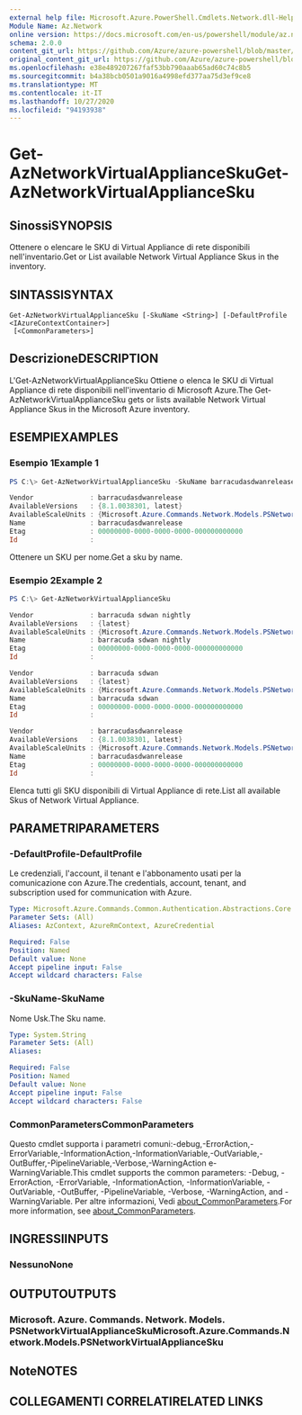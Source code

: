 ```yaml
---
external help file: Microsoft.Azure.PowerShell.Cmdlets.Network.dll-Help.xml
Module Name: Az.Network
online version: https://docs.microsoft.com/en-us/powershell/module/az.network/get-aznetworkvirtualappliancesku
schema: 2.0.0
content_git_url: https://github.com/Azure/azure-powershell/blob/master/src/Network/Network/help/Get-AzNetworkVirtualApplianceSku.md
original_content_git_url: https://github.com/Azure/azure-powershell/blob/master/src/Network/Network/help/Get-AzNetworkVirtualApplianceSku.md
ms.openlocfilehash: e38e489207267faf53bb790aaab65ad60c74c8b5
ms.sourcegitcommit: b4a38bcb0501a9016a4998efd377aa75d3ef9ce8
ms.translationtype: MT
ms.contentlocale: it-IT
ms.lasthandoff: 10/27/2020
ms.locfileid: "94193938"
---
```

# <span data-ttu-id="edc18-101">Get-AzNetworkVirtualApplianceSku</span><span class="sxs-lookup"><span data-stu-id="edc18-101">Get-AzNetworkVirtualApplianceSku</span></span>

## <span data-ttu-id="edc18-102">Sinossi</span><span class="sxs-lookup"><span data-stu-id="edc18-102">SYNOPSIS</span></span>
<span data-ttu-id="edc18-103">Ottenere o elencare le SKU di Virtual Appliance di rete disponibili nell'inventario.</span><span class="sxs-lookup"><span data-stu-id="edc18-103">Get or List available Network Virtual Appliance Skus in the inventory.</span></span>

## <span data-ttu-id="edc18-104">SINTASSI</span><span class="sxs-lookup"><span data-stu-id="edc18-104">SYNTAX</span></span>

```
Get-AzNetworkVirtualApplianceSku [-SkuName <String>] [-DefaultProfile <IAzureContextContainer>]
 [<CommonParameters>]
```

## <span data-ttu-id="edc18-105">Descrizione</span><span class="sxs-lookup"><span data-stu-id="edc18-105">DESCRIPTION</span></span>
<span data-ttu-id="edc18-106">L'Get-AzNetworkVirtualApplianceSku Ottiene o elenca le SKU di Virtual Appliance di rete disponibili nell'inventario di Microsoft Azure.</span><span class="sxs-lookup"><span data-stu-id="edc18-106">The Get-AzNetworkVirtualApplianceSku gets or lists available Network Virtual Appliance Skus in the Microsoft Azure inventory.</span></span>

## <span data-ttu-id="edc18-107">ESEMPI</span><span class="sxs-lookup"><span data-stu-id="edc18-107">EXAMPLES</span></span>

### <span data-ttu-id="edc18-108">Esempio 1</span><span class="sxs-lookup"><span data-stu-id="edc18-108">Example 1</span></span>
```powershell
PS C:\> Get-AzNetworkVirtualApplianceSku -SkuName barracudasdwanrelease                                                                                                                        

Vendor              : barracudasdwanrelease
AvailableVersions   : {8.1.0038301, latest}
AvailableScaleUnits : {Microsoft.Azure.Commands.Network.Models.PSNetworkVirtualApplianceSkuInstances, Microsoft.Azure.Commands.Network.Models.PSNetworkVirtualApplianceSkuInstances}
Name                : barracudasdwanrelease
Etag                : 00000000-0000-0000-0000-000000000000
Id                  :
```

<span data-ttu-id="edc18-109">Ottenere un SKU per nome.</span><span class="sxs-lookup"><span data-stu-id="edc18-109">Get a sku by name.</span></span>

### <span data-ttu-id="edc18-110">Esempio 2</span><span class="sxs-lookup"><span data-stu-id="edc18-110">Example 2</span></span>
```powershell
PS C:\> Get-AzNetworkVirtualApplianceSku                                                                                                                                                       

Vendor              : barracuda sdwan nightly
AvailableVersions   : {latest}
AvailableScaleUnits : {Microsoft.Azure.Commands.Network.Models.PSNetworkVirtualApplianceSkuInstances}
Name                : barracuda sdwan nightly
Etag                : 00000000-0000-0000-0000-000000000000
Id                  :

Vendor              : barracuda sdwan
AvailableVersions   : {latest}
AvailableScaleUnits : {Microsoft.Azure.Commands.Network.Models.PSNetworkVirtualApplianceSkuInstances}
Name                : barracuda sdwan
Etag                : 00000000-0000-0000-0000-000000000000
Id                  :

Vendor              : barracudasdwanrelease
AvailableVersions   : {8.1.0038301, latest}
AvailableScaleUnits : {Microsoft.Azure.Commands.Network.Models.PSNetworkVirtualApplianceSkuInstances, Microsoft.Azure.Commands.Network.Models.PSNetworkVirtualApplianceSkuInstances}
Name                : barracudasdwanrelease
Etag                : 00000000-0000-0000-0000-000000000000
Id                  :
```

<span data-ttu-id="edc18-111">Elenca tutti gli SKU disponibili di Virtual Appliance di rete.</span><span class="sxs-lookup"><span data-stu-id="edc18-111">List all available Skus of Network Virtual Appliance.</span></span>

## <span data-ttu-id="edc18-112">PARAMETRI</span><span class="sxs-lookup"><span data-stu-id="edc18-112">PARAMETERS</span></span>

### <span data-ttu-id="edc18-113">-DefaultProfile</span><span class="sxs-lookup"><span data-stu-id="edc18-113">-DefaultProfile</span></span>
<span data-ttu-id="edc18-114">Le credenziali, l'account, il tenant e l'abbonamento usati per la comunicazione con Azure.</span><span class="sxs-lookup"><span data-stu-id="edc18-114">The credentials, account, tenant, and subscription used for communication with Azure.</span></span>

```yaml
Type: Microsoft.Azure.Commands.Common.Authentication.Abstractions.Core.IAzureContextContainer
Parameter Sets: (All)
Aliases: AzContext, AzureRmContext, AzureCredential

Required: False
Position: Named
Default value: None
Accept pipeline input: False
Accept wildcard characters: False
```

### <span data-ttu-id="edc18-115">-SkuName</span><span class="sxs-lookup"><span data-stu-id="edc18-115">-SkuName</span></span>
<span data-ttu-id="edc18-116">Nome Usk.</span><span class="sxs-lookup"><span data-stu-id="edc18-116">The Sku name.</span></span>

```yaml
Type: System.String
Parameter Sets: (All)
Aliases:

Required: False
Position: Named
Default value: None
Accept pipeline input: False
Accept wildcard characters: False
```

### <span data-ttu-id="edc18-117">CommonParameters</span><span class="sxs-lookup"><span data-stu-id="edc18-117">CommonParameters</span></span>
<span data-ttu-id="edc18-118">Questo cmdlet supporta i parametri comuni:-debug,-ErrorAction,-ErrorVariable,-InformationAction,-InformationVariable,-OutVariable,-OutBuffer,-PipelineVariable,-Verbose,-WarningAction e-WarningVariable.</span><span class="sxs-lookup"><span data-stu-id="edc18-118">This cmdlet supports the common parameters: -Debug, -ErrorAction, -ErrorVariable, -InformationAction, -InformationVariable, -OutVariable, -OutBuffer, -PipelineVariable, -Verbose, -WarningAction, and -WarningVariable.</span></span> <span data-ttu-id="edc18-119">Per altre informazioni, Vedi [about_CommonParameters](http://go.microsoft.com/fwlink/?LinkID=113216).</span><span class="sxs-lookup"><span data-stu-id="edc18-119">For more information, see [about_CommonParameters](http://go.microsoft.com/fwlink/?LinkID=113216).</span></span>

## <span data-ttu-id="edc18-120">INGRESSI</span><span class="sxs-lookup"><span data-stu-id="edc18-120">INPUTS</span></span>

### <span data-ttu-id="edc18-121">Nessuno</span><span class="sxs-lookup"><span data-stu-id="edc18-121">None</span></span>

## <span data-ttu-id="edc18-122">OUTPUT</span><span class="sxs-lookup"><span data-stu-id="edc18-122">OUTPUTS</span></span>

### <span data-ttu-id="edc18-123">Microsoft. Azure. Commands. Network. Models. PSNetworkVirtualApplianceSku</span><span class="sxs-lookup"><span data-stu-id="edc18-123">Microsoft.Azure.Commands.Network.Models.PSNetworkVirtualApplianceSku</span></span>

## <span data-ttu-id="edc18-124">Note</span><span class="sxs-lookup"><span data-stu-id="edc18-124">NOTES</span></span>

## <span data-ttu-id="edc18-125">COLLEGAMENTI CORRELATI</span><span class="sxs-lookup"><span data-stu-id="edc18-125">RELATED LINKS</span></span>
